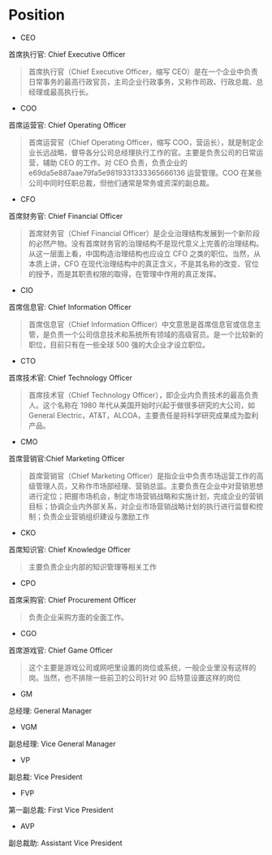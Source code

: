 # Position

- CEO

首席执行官: Chief Executive Officer

> 首席执行官（Chief Executive Officer，缩写 CEO）是在一个企业中负责日常事务的最高行政官员，主司企业行政事务，又称作司政、行政总裁、总经理或最高执行长。

- COO

首席运营官: Chief Operating Officer

> 首席运营官（Chief Operating Officer，缩写 COO，营运长），就是制定企业长远战略，督导各分公司总经理执行工作的官。主要是负责公司的日常运营，辅助 CEO 的工作。对 CEO 负责，负责企业的 e69da5e887aae79fa5e9819331333365666136 运营管理。COO 在某些公司中同时任职总裁，但他们通常是常务或资深的副总裁。

- CFO

首席财务官: Chief Financial Officer

> 首席财务官（Chief Financial Officer）是企业治理结构发展到一个新阶段的必然产物。没有首席财务官的治理结构不是现代意义上完善的治理结构。从这一层面上看，中国构造治理结构也应设立 CFO 之类的职位。当然，从本质上讲，CFO 在现代治理结构中的真正含义，不是其名称的改变、官位的授予，而是其职责权限的取得，在管理中作用的真正发挥。

- CIO

首席信息官: Chief Information Officer

> 首席信息官（Chief Information Officer）中文意思是首席信息官或信息主管，是负责一个公司信息技术和系统所有领域的高级官员。是一个比较新的职位，目前只有在一些全球 500 强的大企业才设立职位。

- CTO

首席技术官: Chief Technology Officer

> 首席技术官（Chief Technology Officer），即企业内负责技术的最高负责人。这个名称在 1980 年代从美国开始时兴起于做很多研究的大公司，如 General Electric，AT&T，ALCOA，主要责任是将科学研究成果成为盈利产品。

- CMO

首席营销官:Chief Marketing Officer

> 首席营销官（Chief Marketing Officer）是指企业中负责市场运营工作的高级管理人员，又称作市场部经理、营销总监。主要负责在企业中对营销思想进行定位；把握市场机会，制定市场营销战略和实施计划，完成企业的营销目标；协调企业内外部关系，对企业市场营销战略计划的执行进行监督和控制；负责企业营销组织建设与激励工作

- CKO

首席知识官: Chief Knowledge Officer

> 主要负责企业内部的知识管理等相关工作

- CPO

首席采购官: Chief Procurement Officer

> 负责企业采购方面的全面工作。

- CGO

首席游戏官: Chief Game Officer

> 这个主要是游戏公司或网吧里设置的岗位或系统，一般企业里没有这样的岗。当然，也不排除一些前卫的公司针对 90 后特意设置这样的岗位

- GM

总经理: General Manager

- VGM

副总经理: Vice General Manager

- VP

副总裁: Vice President

- FVP

第一副总裁: First Vice President

- AVP

副总裁助: Assistant Vice President
